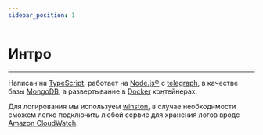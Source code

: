 ```yaml
---
sidebar_position: 1
---
```


# Интро

---

Написан на [TypeScript](https://www.typescriptlang.org/), работает на [Node.js®](https://nodejs.org/ru/) с [telegraph](https://www.npmjs.com/package/telegraf), в качестве базы [MongoDB](https://www.mongodb.com/), а развертывание в [Docker](https://www.docker.com/) контейнерах.

Для логирования мы используем [winston](https://www.npmjs.com/package/winston), в случае необходимости сможем легко подключить любой сервис для хранения логов вроде [Amazon CloudWatch](https://aws.amazon.com/ru/cloudwatch/).
